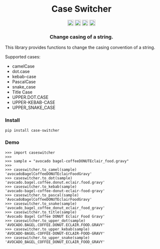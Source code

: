 <div align=center>
<!-- Title: -->
  <h1>Case Switcher</h1>
<!-- Labels: -->
  <!-- First row: -->
  <img src="https://img.shields.io/badge/License-AGPL%20v3-blue.svg"
   height="20"
   alt="License: AGPL v3">
  <img src="https://img.shields.io/badge/code%20style-black-000000.svg"
   height="20"
   alt="Code style: black">
  <img src="https://img.shields.io/pypi/v/case-switcher.svg"
   height="20"
   alt="PyPI version">
  <img src="https://img.shields.io/badge/coverage-100%25-success"
   height="20"
   alt="Code Coverage">
  <h3>Change casing of a string.</h3>
</div>

This library provides functions to change the casing convention of a
string.

Supported cases:
- camelCase
- dot.case
- kebab-case
- PascalCase
- snake_case
- Title Case
- UPPER.DOT.CASE
- UPPER-KEBAB-CASE
- UPPER_SNAKE_CASE

### Install

```shell
pip install case-switcher
```

### Demo

```pycon
>>> import caseswitcher
>>>
>>> sample = "avocado bagel-coffeeDONUTEclair_food.gravy"
>>>
>>> caseswitcher.to_camel(sample)
'avocadoBagelCoffeeDONUTEclairFoodGravy'
>>> caseswitcher.to_dot(sample)
'avocado.bagel.coffee.donut.eclair.food.gravy'
>>> caseswitcher.to_kebab(sample)
'avocado-bagel-coffee-donut-eclair-food-gravy'
>>> caseswitcher.to_pascal(sample)
'AvocadoBagelCoffeeDONUTEclairFoodGravy'
>>> caseswitcher.to_snake(sample)
'avocado_bagel_coffee_donut_eclair_food_gravy'
>>> caseswitcher.to_title(sample)
'Avocado Bagel Coffee DONUT Eclair Food Gravy'
>>> caseswitcher.to_upper_dot(sample)
'AVOCADO.BAGEL.COFFEE.DONUT.ECLAIR.FOOD.GRAVY'
>>> caseswitcher.to_upper_kebab(sample)
'AVOCADO-BAGEL-COFFEE-DONUT-ECLAIR-FOOD-GRAVY'
>>> caseswitcher.to_upper_snake(sample)
'AVOCADO_BAGEL_COFFEE_DONUT_ECLAIR_FOOD_GRAVY'
```
